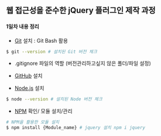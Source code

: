 ## 웹 접근성을 준수한 jQuery 플러그인 제작 과정
#### 1일차 내용 정리

* [Git](http://git-scm.com/) 설치 : Git Bash 활용 <br>
```sh
$ git --version # 설치된 Git 버전 체크
```
* .gitignore 파일의 역할 (버전관리하고싶지 않은 폴더/파일 설정)

* [GitHub](http://github.com/) 설치

* [Node.js](http://nodejs.org/) 설치
```sh
$ node --version # 설치된 Node 버전 체크
```
* [NPM](http://npmjs.org/) 확인/ 모듈 설치/관리
```sh
# NPM을 활용한 모듈 설치
$ npm install {Module_name} # jquery 설치 npm i jquery
```

